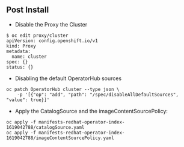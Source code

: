 ## Post Install

* Disable the Proxy the Cluster

```
$ oc edit proxy/cluster
apiVersion: config.openshift.io/v1
kind: Proxy
metadata:
  name: cluster
spec: {}
status: {}
```

* Disabling the default OperatorHub sources

```
oc patch OperatorHub cluster --type json \
    -p '[{"op": "add", "path": "/spec/disableAllDefaultSources", "value": true}]'
```

* Apply the CatalogSource and the imageContentSourcePolicy:

```
oc apply -f manifests-redhat-operator-index-1619042788/catalogSource.yaml
oc apply -f manifests-redhat-operator-index-1619042788/imageContentSourcePolicy.yaml
```
